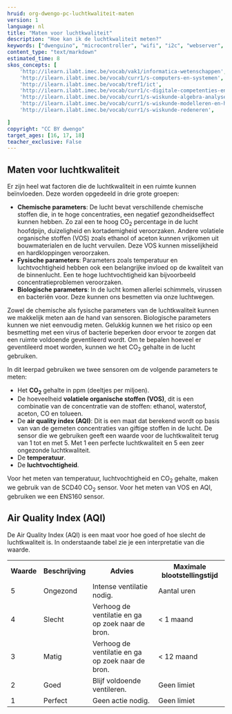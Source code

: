 ```yaml
---
hruid: org-dwengo-pc-luchtkwaliteit-maten
version: 1
language: nl
title: "Maten voor luchtkwaliteit"
description: "Hoe kan ik de luchtkwaliteit meten?"
keywords: ["dwenguino", "microcontroller", "wifi", "i2c", "webserver", "internet", "co2", "luchtkwaliteit"]
content_type: "text/markdown"
estimated_time: 8
skos_concepts: [
    'http://ilearn.ilabt.imec.be/vocab/vak1/informatica-wetenschappen', 
    'http://ilearn.ilabt.imec.be/vocab/curr1/s-computers-en-systemen',
    'http://ilearn.ilabt.imec.be/vocab/tref1/ict',
    'http://ilearn.ilabt.imec.be/vocab/curr1/c-digitale-competenties-en-mediawijsheid',
    'http://ilearn.ilabt.imec.be/vocab/curr1/s-wiskunde-algebra-analyse',
    'http://ilearn.ilabt.imec.be/vocab/curr1/s-wiskunde-modelleren-en-heuristiek',
    'http://ilearn.ilabt.imec.be/vocab/curr1/s-wiskunde-redeneren',

]
copyright: "CC BY dwengo"
target_ages: [16, 17, 18]
teacher_exclusive: False
---
```



## Maten voor luchtkwaliteit

Er zijn heel wat factoren die de luchtkwaliteit in een ruimte kunnen beïnvloeden. Deze worden opgedeeld in drie grote groepen:

* **Chemische parameters**: De lucht bevat verschillende chemische stoffen die, in te hoge concentraties, een negatief gezondheidseffect kunnen hebben. Zo zal een te hoog CO<sub>2</sub> percentage in de lucht hoofdpijn, duizeligheid en kortademigheid veroorzaken. Andere volatiele organische stoffen (VOS) zoals ethanol of aceton kunnen vrijkomen uit bouwmaterialen en de lucht vervuilen. Deze VOS kunnen misselijkheid en hardkloppingen veroorzaken.
* **Fysische parameters**: Parameters zoals temperatuur en luchtvochtigheid hebben ook een belangrijke invloed op de kwaliteit van de binnenlucht. Een te hoge luchtvochtigheid kan bijvoorbeeld concentratieproblemen veroorzaken.
* **Biologische parameters**: In de lucht komen allerlei schimmels, virussen en bacteriën voor. Deze kunnen ons besmetten via onze luchtwegen.

Zowel de chemische als fysische parameters van de luchtkwaliteit kunnen we makkelijk meten aan de hand van sensoren. Biologische parameters kunnen we niet eenvoudig meten. Gelukkig kunnen we het risico op een besmetting met een virus of bacterie beperken door ervoor te zorgen dat een ruimte voldoende geventileerd wordt. Om te bepalen hoeveel er geventileerd moet worden, kunnen we het CO<sub>2</sub> gehalte in de lucht gebruiken. 

In dit leerpad gebruiken we twee sensoren om de volgende parameters te meten:
* Het <strong>CO<sub>2</sub></strong> gehalte in ppm (deeltjes per miljoen).
* De hoeveelheid <strong>volatiele organische stoffen (VOS)</strong>, dit is een combinatie van de concentratie van de stoffen: ethanol, waterstof, aceton, CO en tolueen.
* De **air quality index (AQI)**: Dit is een maat dat berekend wordt op basis van van de gemeten concentraties van giftige stoffen in de lucht. De sensor die we gebruiken geeft een waarde voor de luchtkwaliteit terug van 1 tot en met 5. Met 1 een perfecte luchtkwaliteit en 5 een zeer ongezonde luchtkwaliteit. 
* De **temperatuur**.
* De **luchtvochtigheid**.

Voor het meten van temperatuur, luchtvochtigheid en CO<sub>2</sub> gehalte, maken we gebruik van de SCD40 CO<sub>2</sub> sensor. Voor het meten van VOS en AQI, gebruiken we een ENS160 sensor.


<div class="dwengo-content sideinfo">
    <h2 class="title">Air Quality Index (AQI)</h2>
    <div class="content">
        <p>De Air Quality Index (AQI) is een maat voor hoe goed of hoe slecht de luchtkwaliteit is. In onderstaande tabel zie je een interpretatie van die waarde.</p>
        <table>
            <tr>
                <th>Waarde</th>
                <th>Beschrijving</th>
                <th>Advies</th>
                <th>Maximale blootstellingstijd</th>
            </tr>
            <tr>
                <td>5</td>
                <td>Ongezond</td>
                <td>Intense ventilatie nodig.</td>
                <td>Aantal uren</td>
            </tr>
            <tr>
                <td>4</td>
                <td>Slecht</td>
                <td>Verhoog de ventilatie en ga op zoek naar de bron.</td>
                <td>&lt; 1 maand</td>
            </tr>
            <tr>
                <td>3</td>
                <td>Matig</td>
                <td>Verhoog de ventilatie en ga op zoek naar de bron.</td>
                <td>&lt; 12 maand</td>
            </tr>
            <tr>
                <td>2</td>
                <td>Goed</td>
                <td>Blijf voldoende ventileren.</td>
                <td>Geen limiet</td>
            </tr>
            <tr>
                <td>1</td>
                <td>Perfect</td>
                <td>Geen actie nodig.</td>
                <td>Geen limiet</td>
            </tr>
        </table>
    </div>
</div>







